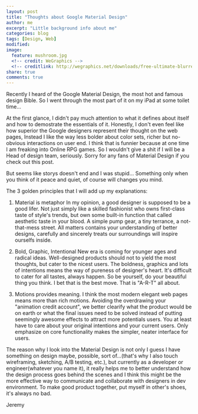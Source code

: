 ```yaml
---
layout: post
title: "Thoughts about Google Material Design"
author: me
excerpt: "Little background info about me"
categories: blog
tags: [Design, Web]
modified:
image:
  feature: mushroom.jpg
  <!-- credit: WeGraphics -->
  <!-- creditlink: http://wegraphics.net/downloads/free-ultimate-blurred-background-pack/ -->
share: true
comments: true
---
```


Recently I heard of the Google Material Design, the most hot and famous design Bible. So I went through the most part of it on my iPad at some toilet time...


At the first glance, I didn't pay much attention to what it defines about itself and how to demostrate the essentials of it. Honestly, I don't even feel like how superior the Google designers represent their thought on the web pages, Instead I like the way less bolder about color sets, richer but no-obvious interactions on user end. I think that is funnier because at one time I am freaking into Online RPG games. So I wouldn't give a shit if I will be a Head of design team, seriously. Sorry for any fans of Material Design if you check out this post.

But seems like storys doesn't end and I was stupid...
Something only when you think of it peace and quiet, of course will changes you mind.

The 3 golden principles that I will add up my explanations:

1. Material is metaphor
In my opinion, a good designer is supposed to be a good lifer. Not just simply like a skilled fashionist who owns first-class taste of style's trends, but own some built-in function that called aesthetic taste in your blood. A simple pump gear, a tiny terrance, a not-that-mess street. All matters contains your understanding of better designs, carefully and sincerely treats our surroundings will inspire ourselfs inside.

2. Bold, Graphic, Intentional
New era is coming for younger ages and radical ideas. Well-designed products should not to yield the most thoughts, but cater to the nicest users. The boldness, graphics and lots of intentions means the way of pureness of designer's heart. It's difficult to cater for all tastes, always happen. So be yourself, do your beautiful thing you think. I bet that is the best move. That is "A-R-T" all about.

3. Motions provides meaning.
I think the most modern elegant web pages means more than rich motions.
Avoiding the overdrawing your "animation credit account", we better clearify what the product would be on earth or what the final issues need to be solved instead of putting seemingly awesome effects to attract more potentials users. You at least have to care about your original intentions and your current users. Only emphasize on core functionality makes the simpler, neater interface for users. 


The reason why I look into the Material Design is not only I guess I have something on design maybe, possible, sort of...(that's why I also touch wireframing, sketching, A/B testing, etc.), but currently as a developer or engineer(whatever you name it), it really helps me to better understand how the design process goes behind the scenes and I think this might be the more effective way to communicate and collaborate with designers in dev environment. To make good product together, put myself in other's shoes, it's always no bad.


Jeremy